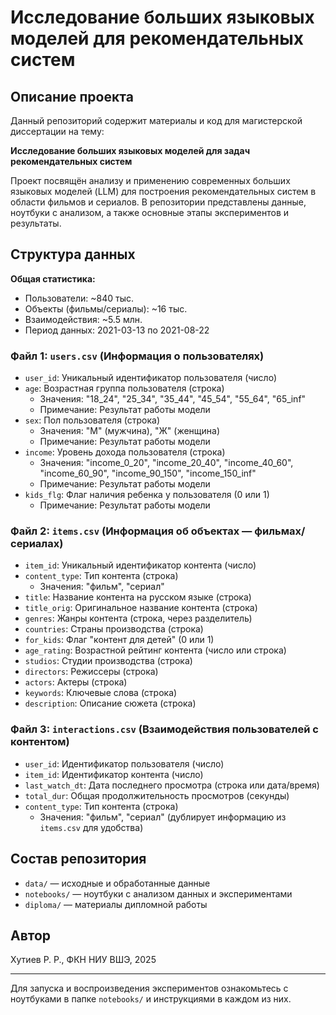 # Исследование больших языковых моделей для рекомендательных систем

## Описание проекта

Данный репозиторий содержит материалы и код для магистерской диссертации на тему:

**Исследование больших языковых моделей для задач рекомендательных систем**

Проект посвящён анализу и применению современных больших языковых моделей (LLM) для построения рекомендательных систем в области фильмов и сериалов. В репозитории представлены данные, ноутбуки с анализом, а также основные этапы экспериментов и результаты.

## Структура данных

**Общая статистика:**
- Пользователи: ~840 тыс.
- Объекты (фильмы/сериалы): ~16 тыс.
- Взаимодействия: ~5.5 млн.
- Период данных: 2021-03-13 по 2021-08-22

### Файл 1: `users.csv` (Информация о пользователях)
- `user_id`: Уникальный идентификатор пользователя (число)
- `age`: Возрастная группа пользователя (строка)
    - Значения: "18_24", "25_34", "35_44", "45_54", "55_64", "65_inf"
    - Примечание: Результат работы модели
- `sex`: Пол пользователя (строка)
    - Значения: "М" (мужчина), "Ж" (женщина)
    - Примечание: Результат работы модели
- `income`: Уровень дохода пользователя (строка)
    - Значения: "income_0_20", "income_20_40", "income_40_60", "income_60_90", "income_90_150", "income_150_inf"
    - Примечание: Результат работы модели
- `kids_flg`: Флаг наличия ребенка у пользователя (0 или 1)
    - Примечание: Результат работы модели

### Файл 2: `items.csv` (Информация об объектах — фильмах/сериалах)
- `item_id`: Уникальный идентификатор контента (число)
- `content_type`: Тип контента (строка)
    - Значения: "фильм", "сериал"
- `title`: Название контента на русском языке (строка)
- `title_orig`: Оригинальное название контента (строка)
- `genres`: Жанры контента (строка, через разделитель)
- `countries`: Страны производства (строка)
- `for_kids`: Флаг "контент для детей" (0 или 1)
- `age_rating`: Возрастной рейтинг контента (число или строка)
- `studios`: Студии производства (строка)
- `directors`: Режиссеры (строка)
- `actors`: Актеры (строка)
- `keywords`: Ключевые слова (строка)
- `description`: Описание сюжета (строка)

### Файл 3: `interactions.csv` (Взаимодействия пользователей с контентом)
- `user_id`: Идентификатор пользователя (число)
- `item_id`: Идентификатор контента (число)
- `last_watch_dt`: Дата последнего просмотра (строка или дата/время)
- `total_dur`: Общая продолжительность просмотров (секунды)
- `content_type`: Тип контента (строка)
    - Значения: "фильм", "сериал" (дублирует информацию из `items.csv` для удобства)

## Состав репозитория
- `data/` — исходные и обработанные данные
- `notebooks/` — ноутбуки с анализом данных и экспериментами
- `diploma/` — материалы дипломной работы

## Автор
Хутиев Р. Р., ФКН НИУ ВШЭ, 2025

---

Для запуска и воспроизведения экспериментов ознакомьтесь с ноутбуками в папке `notebooks/` и инструкциями в каждом из них.
